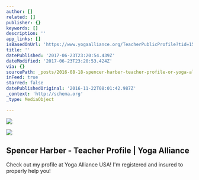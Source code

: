 ```yaml
---
author: []
related: []
publisher: {}
keywords: []
description: ''
app_links: []
isBasedOnUrl: 'https://www.yogaalliance.org/TeacherPublicProfile?tid=151509'
title: ''
datePublished: '2017-06-23T23:20:54.439Z'
dateModified: '2017-06-23T23:20:53.424Z'
via: {}
sourcePath: _posts/2016-08-18-spencer-harber-teacher-profile-or-yoga-alliance.md
inFeed: true
starred: false
datePublishedOriginal: '2016-11-22T08:01:42.987Z'
_context: 'http://schema.org'
_type: MediaObject

---
```

![](https://the-grid-user-content.s3-us-west-2.amazonaws.com/2e3df023-b3b6-418f-808d-9224f2eadd1f.jpg)

<article style=""><img src="https://imgflo.herokuapp.com/graph/vahj1ThiexotieMo/9d26d89722ba71a30f9bfe171b8b2334/noop.png?input=https%3A%2F%2Fwww.yogaalliance.org%2FPortals%2F0%2FLogo.png" /><h1>Spencer Harber - Teacher Profile | Yoga Alliance</h1><p>Check out my profile at Yoga Alliance USA! I'm registered and insured to properly help you!</p></article>